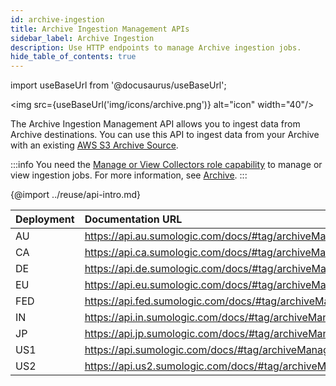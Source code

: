 ```yaml
---
id: archive-ingestion
title: Archive Ingestion Management APIs
sidebar_label: Archive Ingestion
description: Use HTTP endpoints to manage Archive ingestion jobs.
hide_table_of_contents: true
---
```


import useBaseUrl from '@docusaurus/useBaseUrl';

<img src={useBaseUrl('img/icons/archive.png')} alt="icon" width="40"/>

The Archive Ingestion Management API allows you to ingest data from Archive destinations. You can use this API to ingest data from your Archive with an existing [AWS S3 Archive Source](/docs/manage/data-archiving/archive#create-an-aws-s3-archivesource).

:::info
You need the [Manage or View Collectors role capability](/docs/manage/users-roles/roles/role-capabilities/#data-management) to manage or view ingestion jobs. For more information, see [Archive](/docs/manage/data-archiving/archive).
:::

{@import ../reuse/api-intro.md}

| Deployment | Documentation URL                                         |
|:------------|:-----------------------------------------------------------|
| AU         | https://api.au.sumologic.com/docs/#tag/archiveManagement  |
| CA         | https://api.ca.sumologic.com/docs/#tag/archiveManagement  |
| DE         | https://api.de.sumologic.com/docs/#tag/archiveManagement  |
| EU         | https://api.eu.sumologic.com/docs/#tag/archiveManagement  |
| FED        | https://api.fed.sumologic.com/docs/#tag/archiveManagement |
| IN         | https://api.in.sumologic.com/docs/#tag/archiveManagement  |
| JP         | https://api.jp.sumologic.com/docs/#tag/archiveManagement  |
| US1        | https://api.sumologic.com/docs/#tag/archiveManagement     |
| US2        | https://api.us2.sumologic.com/docs/#tag/archiveManagement |
